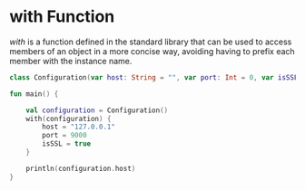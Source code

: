 # with Function
    
*with* is a function defined in the standard library that can be used to access members of an object in a more concise way, avoiding having to
prefix each member with the instance name. 

<div class="language-kotlin" theme="idea">

```kotlin
class Configuration(var host: String = "", var port: Int = 0, var isSSL: Boolean = false) 

fun main() {

    val configuration = Configuration() 
    with(configuration) {
        host = "127.0.0.1"
        port = 9000            
        isSSL = true
    }

    println(configuration.host)
}
```

</div>
